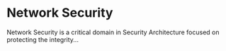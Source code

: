 # Network Security

Network Security is a critical domain in Security Architecture focused on protecting the integrity...
